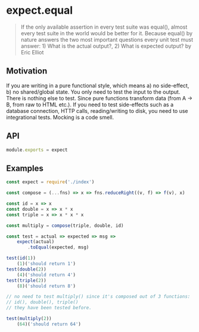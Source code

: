 # expect.equal

> If the only available assertion in every test suite was equal(), almost every test suite in the world would be better for it. Because equal() by nature answers the two most important questions every unit test must answer: 1) What is the actual output?, 2) What is expected output? by Eric Elliot

## Motivation

If you are writing in a pure functional style, which means a) no side-effect, b) no shared/global state. You only need to test the input to the output. There is nothing else to test. Since pure functions transform data (from A -> B, from raw to HTML etc.). If you need to test side-effects such as a database connection, HTTP calls, reading/writing to disk, you need to use integrational tests. Mocking is a code smell.

## API

```js
module.exports = expect
```

## Examples

```js
const expect = require('./index')

const compose = (...fns) => x => fns.reduceRight((v, f) => f(v), x)

const id = x => x
const double = x => x * x
const triple = x => x * x * x

const multiply = compose(triple, double, id)

const test = actual => expected => msg =>
    expect(actual)
        .toEqual(expected, msg)

test(id(1))
    (1)('should return 1')
test(double(2))
    (4)('should return 4')
test(triple(2))
    (8)('should return 8')

// no need to test multiply() since it's composed out of 3 functions: 
// id(), double(), triple()
// they have been tested before.

test(multiply(2))
    (64)('should return 64')
```
